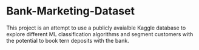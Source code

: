 # Bank-Marketing-Dataset
This project is an attempt to use a publicly avaialble Kaggle database to explore different ML classification algorithms and segment customers with the potential to book tern deposits with the bank.
